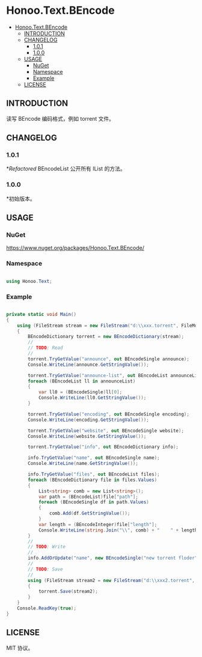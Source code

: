 # Honoo.Text.BEncode

<!-- @import "[TOC]" {cmd="toc" depthFrom=1 depthTo=6 orderedList=false} -->

<!-- code_chunk_output -->

- [Honoo.Text.BEncode](#honootextbencode)
  - [INTRODUCTION](#introduction)
  - [CHANGELOG](#changelog)
    - [1.0.1](#101)
    - [1.0.0](#100)
  - [USAGE](#usage)
    - [NuGet](#nuget)
    - [Namespace](#namespace)
    - [Example](#example)
  - [LICENSE](#license)

<!-- /code_chunk_output -->

## INTRODUCTION

读写 BEncode 编码格式，例如 torrent 文件。

## CHANGELOG

### 1.0.1

**Refactored* BEncodeList 公开所有 IList 的方法。

### 1.0.0

*初始版本。

## USAGE

### NuGet

<https://www.nuget.org/packages/Honoo.Text.BEncode/>

### Namespace

```c#

using Honoo.Text;

```

### Example

```c#

private static void Main()
{
    using (FileStream stream = new FileStream("d:\\xxx.torrent", FileMode.Open, FileAccess.Read))
    {
        BEncodeDictionary torrent = new BEncodeDictionary(stream);
        //
        // TODO: Read
        //
        torrent.TryGetValue("announce", out BEncodeSingle announce);
        Console.WriteLine(announce.GetStringValue());

        torrent.TryGetValue("announce-list", out BEncodeList announceList);
        foreach (BEncodeList ll in announceList)
        {
            var ll0 = (BEncodeSingle)ll[0];
            Console.WriteLine(ll0.GetStringValue());
        }

        torrent.TryGetValue("encoding", out BEncodeSingle encoding);
        Console.WriteLine(encoding.GetStringValue());

        torrent.TryGetValue("website", out BEncodeSingle website);
        Console.WriteLine(website.GetStringValue());

        torrent.TryGetValue("info", out BEncodeDictionary info);

        info.TryGetValue("name", out BEncodeSingle name);
        Console.WriteLine(name.GetStringValue());

        info.TryGetValue("files", out BEncodeList files);
        foreach (BEncodeDictionary file in files.Values)
        {
            List<string> comb = new List<string>();
            var path = (BEncodeList)file["path"];
            foreach (BEncodeSingle df in path.Values)
            {
                comb.Add(df.GetStringValue());
            }
            var length = (BEncodeInteger)file["length"];
            Console.WriteLine(string.Join("\\", comb) + "    " + length.GetInt64Value());
        }
        //
        // TODO: Write
        //
        info.AddOrUpdate("name", new BEncodeSingle("new torrent floder"));
        //
        // TODO: Save
        //
        using (FileStream stream2 = new FileStream("d:\\xxx2.torrent", FileMode.Create, FileAccess.ReadWrite))
        {
            torrent.Save(stream2);
        }
    }
    Console.ReadKey(true);
}

```

## LICENSE

MIT 协议。
